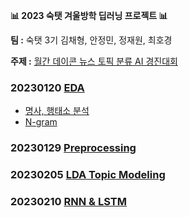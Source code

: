 **📊 2023 숙탯 겨울방학 딥러닝 프로젝트 📊**

**팀 :** 숙탯 3기 김채형, 안정민, 정재원, 최호경 

**주제 :** [월간 데이콘 뉴스 토픽 분류 AI 경진대회](https://dacon.io/competitions/official/235747/overview/description)

### 20230120 [EDA](https://github.com/havehill/sooktat_DL_project/tree/chaehyoung/230120)
- [명사, 행태소 분석](https://github.com/havehill/sooktat_DL_project/blob/chaehyoung/230120/1_EDA%20(1).ipynb)
- [N-gram](https://github.com/havehill/sooktat_DL_project/blob/chaehyoung/230120/1_EDA%20(2).ipynb)

### 20230129 [Preprocessing](https://github.com/havehill/sooktat_DL_project/blob/chaehyoung/230129/2_Preprocessing.ipynb)
  
### 20230205 [LDA Topic Modeling](https://github.com/havehill/sooktat_DL_project/blob/chaehyoung/230205/3_LDA_topic_modeling.ipynb)

### 20230210 [RNN & LSTM](https://github.com/havehill/sooktat_DL_project/blob/chaehyoung/230210/4_RNN_LSTM.ipynb)
